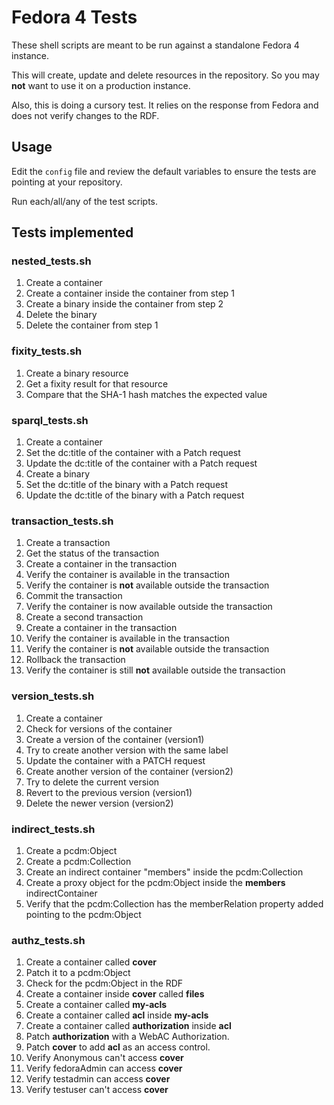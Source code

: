 # Fedora 4 Tests

These shell scripts are meant to be run against a standalone Fedora 4 instance. 

This will create, update and delete resources in the repository. So you may **not** want to use it on a production instance.

Also, this is doing a cursory test. It relies on the response from Fedora and does not verify changes to the RDF.

## Usage

Edit the `config` file and review the default variables to ensure the tests are pointing at your repository. 

Run each/all/any of the test scripts.

## Tests implemented

### nested\_tests.sh
1. Create a container
2. Create a container inside the container from step 1
3. Create a binary inside the container from step 2
4. Delete the binary
5. Delete the container from step 1

### fixity\_tests.sh
1. Create a binary resource
2. Get a fixity result for that resource
3. Compare that the SHA-1 hash matches the expected value

### sparql\_tests.sh
1. Create a container
2. Set the dc:title of the container with a Patch request
3. Update the dc:title of the container with a Patch request
4. Create a binary
2. Set the dc:title of the binary with a Patch request
3. Update the dc:title of the binary with a Patch request

### transaction\_tests.sh
1. Create a transaction
2. Get the status of the transaction
3. Create a container in the transaction
4. Verify the container is available in the transaction
5. Verify the container is **not** available outside the transaction
6. Commit the transaction
7. Verify the container is now available outside the transaction
8. Create a second transaction
3. Create a container in the transaction
4. Verify the container is available in the transaction
5. Verify the container is **not** available outside the transaction
6. Rollback the transaction
7. Verify the container is still **not** available outside the transaction

### version\_tests.sh
1. Create a container
2. Check for versions of the container
3. Create a version of the container (version1)
4. Try to create another version with the same label
5. Update the container with a PATCH request
6. Create another version of the container (version2)
7. Try to delete the current version
8. Revert to the previous version (version1)
9. Delete the newer version (version2)

### indirect\_tests.sh
1. Create a pcdm:Object
2. Create a pcdm:Collection
3. Create an indirect container "members" inside the pcdm:Collection
4. Create a proxy object for the pcdm:Object inside the **members** indirectContainer
5. Verify that the pcdm:Collection has the memberRelation property added pointing to the pcdm:Object

### authz\_tests.sh
1. Create a container called **cover**
2. Patch it to a pcdm:Object
3. Check for the pcdm:Object in the RDF
4. Create a container inside **cover** called **files**
5. Create a container called **my-acls**
6. Create a container called **acl** inside **my-acls**
7. Create a container called **authorization** inside **acl**
8. Patch **authorization** with a WebAC Authorization.
9. Patch **cover** to add **acl** as an access control.
10. Verify Anonymous can't access **cover**
11. Verify fedoraAdmin can access **cover**
12. Verify testadmin can access **cover**
13. Verify testuser can't access **cover**
